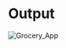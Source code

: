 # Output




![Grocery_App](https://user-images.githubusercontent.com/99271821/210341709-ee85f467-2cc8-4796-9e1e-8ee1be8ea23a.png)
